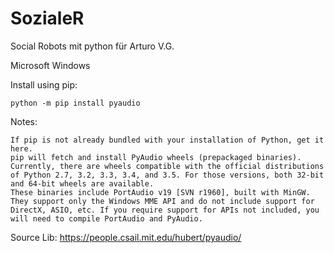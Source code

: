 # SozialeR
Social Robots mit python für Arturo V.G.

 Microsoft Windows

Install using pip:

    python -m pip install pyaudio 

Notes:

    If pip is not already bundled with your installation of Python, get it here.
    pip will fetch and install PyAudio wheels (prepackaged binaries). Currently, there are wheels compatible with the official distributions of Python 2.7, 3.2, 3.3, 3.4, and 3.5. For those versions, both 32-bit and 64-bit wheels are available.
    These binaries include PortAudio v19 [SVN r1960], built with MinGW. They support only the Windows MME API and do not include support for DirectX, ASIO, etc. If you require support for APIs not included, you will need to compile PortAudio and PyAudio.
Source Lib:
https://people.csail.mit.edu/hubert/pyaudio/
